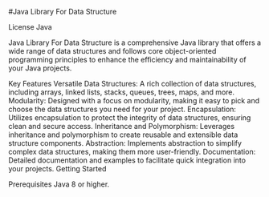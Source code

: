 #Java Library For Data Structure

License
Java

Java Library For Data Structure is a comprehensive Java library that offers a wide range of data structures and follows core object-oriented programming principles to enhance the efficiency and maintainability of your Java projects.

Key Features
Versatile Data Structures: A rich collection of data structures, including arrays, linked lists, stacks, queues, trees, maps, and more.
Modularity: Designed with a focus on modularity, making it easy to pick and choose the data structures you need for your project.
Encapsulation: Utilizes encapsulation to protect the integrity of data structures, ensuring clean and secure access.
Inheritance and Polymorphism: Leverages inheritance and polymorphism to create reusable and extensible data structure components.
Abstraction: Implements abstraction to simplify complex data structures, making them more user-friendly.
Documentation: Detailed documentation and examples to facilitate quick integration into your projects.
Getting Started

Prerequisites
Java 8 or higher.
